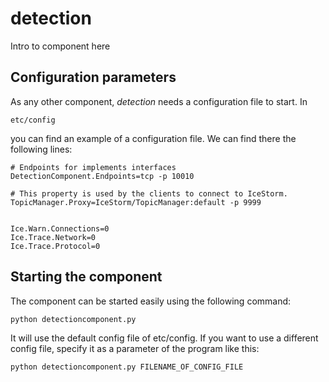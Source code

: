 # detection
Intro to component here


## Configuration parameters
As any other component, *detection* needs a configuration file to start. In
```
etc/config
```
you can find an example of a configuration file. We can find there the following lines:
```
# Endpoints for implements interfaces
DetectionComponent.Endpoints=tcp -p 10010

# This property is used by the clients to connect to IceStorm.
TopicManager.Proxy=IceStorm/TopicManager:default -p 9999


Ice.Warn.Connections=0
Ice.Trace.Network=0
Ice.Trace.Protocol=0
```

## Starting the component
The component can be started easily using the following command:

```
python detectioncomponent.py
```
It will use the default config file of etc/config. If you want to use a different config file, specify it as a parameter of the program like this:
```
python detectioncomponent.py FILENAME_OF_CONFIG_FILE
```
